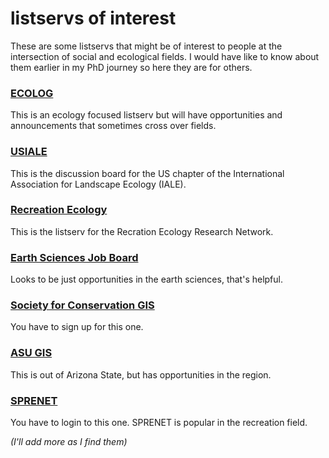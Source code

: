 # listservs of interest

These are some listservs that might be of interest to people at the intersection of social and ecological fields. I would have like to know about them earlier in my PhD journey so here they are for others.

### [ECOLOG](https://listserv.umd.edu/archives/ecolog-l.html)

This is an ecology focused listserv but will have opportunities and announcements that sometimes cross over fields.

### [USIALE](http://listserv.uri.edu/cgi-bin/wa?A0=USIALE-L)

This is the discussion board for the US chapter of the International Association for Landscape Ecology (IALE).

### [Recreation Ecology](http://lists.ncsu.edu/cgi-bin/digest?list=rececol)

This is the listserv for the Recration Ecology Research Network.

### [Earth Sciences Job Board](http://mailman.ucar.edu/pipermail/es_jobs_net/)

Looks to be just opportunities in the earth sciences, that's helpful.

### [Society for Conservation GIS](https://www.scgis.org/content/discussions/listserv-faq)

You have to sign up for this one.

### [ASU GIS](https://lists.asu.edu/cgi-bin/wa?A0=ASUGIS-L)

This is out of Arizona State, but has opportunities in the region.

### [SPRENET](https://listserv.uga.edu/cgi-bin/wa?A0=sprenet)

You have to login to this one. SPRENET is popular in the recreation field.

*(I'll add more as I find them)*
